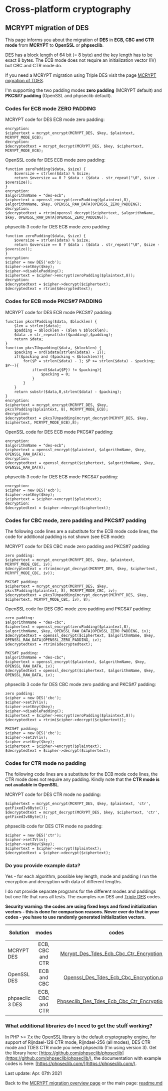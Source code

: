 # Cross-platform cryptography

## MCRYPT migration of DES

This page informs you about the migration of **DES** in **ECB, CBC and CTR mode** from **MCRYPT** to **OpenSSL** or **phpseclib**. 

DES has a block length of 64 bit (= 8 byte) and the key length has to be exact 8 bytes. The ECB mode does not require an initialization vector (IV) but CBC and CTR mode do.

If you need a MCRYPT migration using Triple DES visit the page [MCRYPT migration of TDES](mcrypt_tdes.md).

I'm supporting the two padding modes **zero padding** (MCRYPT default) and **PKCS#7 padding** (OpenSSL and phpseclib default).

### Codes for ECB mode ZERO PADDING

MCRYPT code for DES ECB mode zero padding:

```plaintext
encryption:
$ciphertext = mcrypt_encrypt(MCRYPT_DES, $key, $plaintext, MCRYPT_MODE_ECB);
decryption:
$decryptedtext = mcrypt_decrypt(MCRYPT_DES, $key, $ciphertext, MCRYPT_MODE_ECB);
```

OpenSSL code for DES ECB mode zero padding:

```plaintext
function zeroPadding($data, $size) {
    $oversize = strlen($data) % $size;
    return $oversize == 0 ? $data : ($data . str_repeat("\0", $size - $oversize));
}
encryption:
$algorithmName = "des-ecb";
$ciphertext = openssl_encrypt(zeroPadding($plaintext,8), $algorithmName, $key, OPENSSL_RAW_DATA|OPENSSL_ZERO_PADDING);
decryption:
$decryptedtext = rtrim(openssl_decrypt($ciphertext, $algorithmName, $key, OPENSSL_RAW_DATA|OPENSSL_ZERO_PADDING));
```

phpseclib 3 code for DES ECB mode zero padding:

```plaintext
function zeroPadding($data, $size) {
    $oversize = strlen($data) % $size;
    return $oversize == 0 ? $data : ($data . str_repeat("\0", $size - $oversize));
}
encryption:
$cipher = new DES('ecb');
$cipher->setKey($key);
$cipher->disablePadding();
$ciphertext = $cipher->encrypt(zeroPadding($plaintext,8));
decryption:
$decryptedtext = $cipher->decrypt($ciphertext);
$decryptedtext = rtrim($decryptedtext);
```

### Codes for ECB mode PKCS#7 PADDING

MCRYPT code for DES ECB mode PKCS#7 padding:

```plaintext
function pkcs7Padding($data, $blocklen) {
    $len = strlen($data);
    $padding = $blocklen - ($len % $blocklen);
    $data .= str_repeat(chr($padding),$padding);
    return $data;
}
function pkcs7Unpadding($data, $blocklen) {
    $packing = ord($data{strlen($data) - 1});
    if($packing and ($packing < $blocklen)){
        for($P = strlen($data) - 1; $P >= strlen($data) - $packing; $P--){
            if(ord($data{$P}) != $packing){
                $packing = 0;
            }
        }
    }
    return substr($data,0,strlen($data) - $packing);
}
encryption:
$ciphertext = mcrypt_encrypt(MCRYPT_DES, $key, pkcs7Padding($plaintext, 8), MCRYPT_MODE_ECB);
decryption:
$decryptedtext = pkcs7Unpadding(mcrypt_decrypt(MCRYPT_DES, $key, $ciphertext, MCRYPT_MODE_ECB),8);
```

OpenSSL code for DES ECB mode PKCS#7 padding:

```plaintext
encryption:
$algorithmName = "des-ecb";
$ciphertext = openssl_encrypt($plaintext, $algorithmName, $key, OPENSSL_RAW_DATA);
decryption:
$decryptedtext = openssl_decrypt($ciphertext, $algorithmName, $key, OPENSSL_RAW_DATA);
```

phpseclib 3 code for DES ECB mode PKCS#7 padding:

```plaintext
encryption:
$cipher = new DES('ecb');
$cipher->setKey($key);
$ciphertext = $cipher->encrypt($plaintext);
decryption:
$decryptedtext = $cipher->decrypt($ciphertext);
```

### Codes for CBC mode, zero padding and PKCS#7 padding

The following code lines are a substitute for the ECB mode code lines, the code for additional padding is not shown (see ECB mode):

MCRYPT code for DES CBC mode zero padding and PKCS#7 padding:

```plaintext
zero padding:
$ciphertext = mcrypt_encrypt(MCRYPT_DES, $key, $plaintext, MCRYPT_MODE_CBC, iv);
$decryptedtext = rtrim(mcrypt_decrypt(MCRYPT_DES, $key, $ciphertext, MCRYPT_MODE_CBC, iv));

PKCS#7 padding:
$ciphertext = mcrypt_encrypt(MCRYPT_DES, $key, pkcs7Padding($plaintext, 8), MCRYPT_MODE_CBC, iv);
$decryptedtext = pkcs7Unpadding(mcrypt_decrypt(MCRYPT_DES, $key, $ciphertext, MCRYPT_MODE_CBC, iv), 8);
```

OpenSSL code for DES CBC mode zero padding and PKCS#7 padding:

```plaintext
zero padding:
$algorithmName = "des-cbc";
$ciphertext = openssl_encrypt(zeroPadding($plaintext,8), $algorithmName, $key, OPENSSL_RAW_DATA|OPENSSL_ZERO_PADDING, iv);
$decryptedtext = openssl_decrypt($ciphertext, $algorithmName, $key, OPENSSL_RAW_DATA|OPENSSL_ZERO_PADDING, iv);
$decryptedtext = rtrim($decryptedtext);

PKCS#7 padding:
$algorithmName = "des-cbc";
$ciphertext = openssl_encrypt($plaintext, $algorithmName, $key, OPENSSL_RAW_DATA, iv);
$decryptedtext = openssl_decrypt($ciphertext, $algorithmName, $key, OPENSSL_RAW_DATA, iv);
```

phpseclib 3 code for DES CBC mode zero padding and PKCS#7 padding:

```plaintext
zero padding:
$cipher = new DES('cbc');
$cipher->setIV(iv);
$cipher->setKey($key);
$cipher->disablePadding();
$ciphertext = $cipher->encrypt(zeroPadding($plaintext,8));
$decryptedtext = rtrim($cipher->decrypt($ciphertext));

PKCS#7 padding:
$cipher = new DES('cbc');
$cipher->setIV(iv);
$cipher->setKey($key);
$ciphertext = $cipher->encrypt($plaintext);
$decryptedtext = $cipher->decrypt($ciphertext);
```

### Codes for CTR mode no padding

The following code lines are a substitute for the ECB mode code lines, the CTR mode does not require any padding. Kindly note that the **CTR mode is not available in OpenSSL**.

MCRYPT code for DES CTR mode no padding:

```plaintext
$ciphertext = mcrypt_encrypt(MCRYPT_DES, $key, $plaintext, 'ctr', getFixedIv8Byte());
$decryptedtext = mcrypt_decrypt(MCRYPT_DES, $key, $ciphertext, 'ctr', getFixedIv8Byte());
```

phpseclib code for DES CTR mode no padding:

```plaintext
$cipher = new DES('ctr');
$cipher->setIV(iv);
$cipher->setKey($key);
$ciphertext = $cipher->encrypt($plaintext);
$decryptedtext = $cipher->decrypt($ciphertext);
```

### Do you provide example data?

Yes - for each algorithm, possible key length, mode and padding I run the encryption and decryption with data of different lengths.

I do not provide separate programs for the different modes and paddings but one file that runs all tests. The examples run DES and [Triple DES](mcrypt_tdes.md) codes.

**Security warning: the codes are using fixed keys and fixed initialization vectors - this is done for comparison reasons. Never ever do that in your codes - you have to use randomly generated initialization vectors.**

| Solution | modes | codes | results | online compiler | 
| ------ | :------: | :--: | :--: | :--: |
| MCRYPT DES | ECB, CBC and CTR | [Mcrypt_Des_Tdes_Ecb_Cbc_Ctr_Encryption.php](../McryptMigration/Mcrypt_Des_Tdes_Ecb_Cbc_Ctr_Encryption.php) | [MCRYPT results](../McryptMigration/Mcrypt_Des_Tdes_Ecb_Cbc_Ctr_Encryption.txt) | [Sandbox MCRYPT DES](http://sandbox.onlinephpfunctions.com/code/56dd1a166d30b8585783dfe92e42c12e3f3c9a83/) |
| OpenSSL DES | ECB and CBC | [Openssl_Des_Tdes_Ecb_Cbc_Encryption.php](../McryptMigration/Openssl_Des_Tdes_Ecb_Cbc_Encryption.php) | [OpenSSL results](../McryptMigration/Openssl_Des_Tdes_Ecb_Cbc_Encryption.txt) | [Replit OpenSSL DES](https://replit.com/@javacrypto/McryptMigrationOpensslDesTdes#main.php/) |
| phpseclic 3 DES | ECB, CBC and CTR | [Phpseclib_Des_Tdes_Ecb_Cbc_Ctr_Encryption.php](../McryptMigration/Phpseclib_Des_Tdes_Ecb_Cbc_Ctr_Encryption.php) | [phpseclib results](../McryptMigration/Phpseclib_Des_Tdes_Ecb_Cbc_Ctr_Encryption.txt) | [Replit phpseclib  DES](https://replit.com/@javacrypto/McryptMigrationPhpseclibDesTdes#main.php/) |

### What additional libraries do I need to get the stuff working?

In PHP >= 7.x the OpenSSL library is the default cryptography engine, for support of Rijndael-128 CTR mode, Rijndael-256 (all modes), DES CTR mode and TDES CTR mode you need phpseclib (I'm using version 3). Get the library here: [https://github.com/phpseclib/phpseclib](https://github.com/phpseclib/phpseclib/), the documentation with example codes is here: [https://phpseclib.com/](https://phpseclib.com/).

Last update: Apr. 07th 2021

Back to the [MCRYPT migration overview page](mcrypt_overview.md) or the main page: [readme.md](../readme.md)
